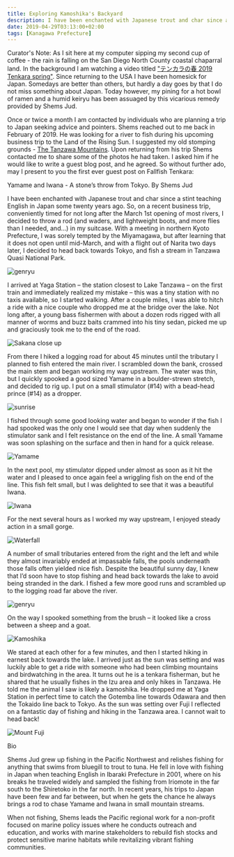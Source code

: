 ```yaml
---
title: Exploring Kamoshika's Backyard
description: I have been enchanted with Japanese trout and char since a stint teaching English in Japan some twenty years ago.
date: 2019-04-29T03:13:00+02:00
tags: [Kanagawa Prefecture]
---
```

<div class=“text-lg m-2”>

<p class="mb-2 mt-2 italic">Curator's Note: As I sit here at my computer sipping my second cup of coffee - the rain is falling on the San Diego North County coastal chaparral land. In the background I am watching a video titled <a rel="noreferrer noopener" aria-label="&quot;テンカラの春 2019 Tenkara spring&quot; (opens in a new tab)" href="https://youtu.be/EVbP2g7xdR0" target="_blank" class="text-red-500 hover:bg-red-500 hover:text-white">"テンカラの春 2019 Tenkara spring"</a>. Since returning to the USA I have been homesick for Japan. Somedays are better than others, but hardly a day goes by that I do not miss something about Japan. Today however, my pining for a hot bowl of ramen and a humid keiryu has been assuaged by this vicarious remedy provided by Shems Jud.</p>

<p class="mb-2 mt-2 italic">Once or twice a month I am contacted by individuals who are planning a trip to Japan seeking advice and pointers. Shems reached out to me back in February of  2019. He was looking for a river to fish during his upcoming business trip to the Land of the Rising Sun. I suggested my old stomping grounds - <a rel="noreferrer noopener" aria-label="The Tanzawa Mountains (opens in a new tab)" href="https://www.fallfishtenkara.com/tanzawa-mountains/" target="_blank" class="text-red-500 hover:bg-red-500 hover:text-white">The Tanzawa Mountains</a>. Upon returning from his trip Shems contacted me to share some of the photos he had taken. I asked him if he would like to write a guest blog post, and he agreed. So without further ado, may I present to you the first ever guest post on Fallfish Tenkara:</p>

<p class="mb-2 mt-2 font-bold">Yamame and Iwana - A stone’s throw from Tokyo. <span class="italics">By Shems Jud</span></p>

<p class="mb-2 mt-2">I have been enchanted with Japanese trout and char since a stint teaching English in Japan some twenty years ago. So, on a recent business trip, conveniently timed for not long after the March 1st opening of most rivers, I decided to throw a rod (and waders, and lightweight boots, and more flies than I needed, and…) in my suitcase. With a meeting in northern Kyoto Prefecture, I was sorely tempted by the Miyamagawa, but after learning that it does not open until mid-March, and with a flight out of Narita two days later, I decided to head back towards Tokyo, and fish a stream in Tanzawa Quasi National Park. </p>

<img class="w-8/12 rounded-lg shadow-lg mx-auto" src="https://fallfish-tenkara-images.s3-us-west-1.amazonaws.com/FfT+-+Shems+Jud+/tanzawa+mountains-japan-tenkara-fishing-business+trip-exploring-guest+blog+post-genryu.JPG" alt="genryu" />

<p class="mb-2 mt-2">I arrived at Yaga Station – the station closest to Lake Tanzawa – on the first train and immediately realized my mistake – this was a tiny station with no taxis available, so I started walking. After a couple miles, I was able to hitch a ride with a nice couple who dropped me at the bridge over the lake. Not long after, a young bass fishermen with about a dozen rods rigged with all manner of worms and buzz baits crammed into his tiny sedan, picked me up and graciously took me to the end of the road.</p>

<img class="w-8/12 rounded-lg shadow-lg mx-auto" src="https://fallfish-tenkara-images.s3-us-west-1.amazonaws.com/FfT+-+Shems+Jud+/tanzawa+mountains-japan-tenkara-fishing-business+trip-exploring-guest+blog+post-fish+up+close.JPG" alt="Sakana close up" />

<p class="mb-2 mt-2">From there I hiked a logging road for about 45 minutes until the tributary I planned to fish entered the main river. I scrambled down the bank, crossed the main stem and began working my way upstream. The water was thin, but I quickly spooked a good sized Yamame in a boulder-strewn stretch, and decided to rig up. I put on a small stimulator (#14) with a bead-head prince (#14) as a dropper. </p>

<img class="w-8/12 rounded-lg shadow-lg mx-auto" src="https://fallfish-tenkara-images.s3-us-west-1.amazonaws.com/FfT+-+Shems+Jud+/tanzawa+mountains-japan-tenkara-fishing-business+trip-exploring-guest+blog+post-sunlight.JPG" alt="sunrise" />

<p class="mb-2 mt-2">I fished through some good looking water and began to wonder if the fish I had spooked was the only one I would see that day when suddenly the stimulator sank and I felt resistance on the end of the line. A small Yamame was soon splashing on the surface and then in hand for a quick release.&nbsp; &nbsp;&nbsp;&nbsp;</p>

<img class="w-8/12 rounded-lg shadow-lg mx-auto" src="https://fallfish-tenkara-images.s3-us-west-1.amazonaws.com/FfT+-+Shems+Jud+/tanzawa+mountains-japan-tenkara-fishing-business+trip-exploring-guest+blog+post-yamame+2.JPG" alt="Yamame" />

<p class="mb-2 mt-2"> In the next pool, my stimulator dipped under almost as soon as it hit the water and I pleased to once again feel a wriggling fish on the end of the line. This fish felt small, but I was delighted to see that it was a beautiful Iwana. </p>

<img class="w-8/12 rounded-lg shadow-lg mx-auto" src="https://fallfish-tenkara-images.s3-us-west-1.amazonaws.com/FfT+-+Shems+Jud+/tanzawa+mountains-japan-tenkara-fishing-business+trip-exploring-guest+blog+post-iwana.JPG" alt="Iwana" />

<p class="mb-2 mt-2"> For the next several hours as I worked my way upstream, I enjoyed steady action in a small gorge.  </p>

<img class="w-8/12 rounded-lg shadow-lg mx-auto" src="https://fallfish-tenkara-images.s3-us-west-1.amazonaws.com/FfT+-+Shems+Jud+/tanzawa+mountains-japan-tenkara-fishing-business+trip-exploring-guest+blog+post-waterfall.JPG" alt="Waterfall" />

<p class="mb-2 mt-2">A number of small tributaries entered from the right and the left and while they almost invariably ended at impassable falls, the pools underneath those falls often yielded nice fish. Despite the beautiful sunny day, I knew that I’d soon have to stop fishing and head back towards the lake to avoid being stranded in the dark. I fished a few more good runs and scrambled up to the logging road far above the river. </p>

<img class="w-8/12 rounded-lg shadow-lg mx-auto" src="https://fallfish-tenkara-images.s3-us-west-1.amazonaws.com/FfT+-+Shems+Jud+/tanzawa+mountains-japan-tenkara-fishing-business+trip-exploring-guest+blog+post.JPG" alt="genryu" />

<p class="mb-2 mt-2">On the way I spooked something from the brush – it looked like a cross between a sheep and a goat. </p>

<img class="w-8/12 rounded-lg shadow-lg mx-auto" src="https://fallfish-tenkara-images.s3-us-west-1.amazonaws.com/FfT+-+Shems+Jud+/tanzawa+mountains-japan-tenkara-fishing-business+trip-exploring-guest+blog+post-kamoshika.JPG" alt="Kamoshika" />

<p class="mb-2 mt-2">We stared at each other for a few minutes, and then I started hiking in earnest back towards the lake. I arrived just as the sun was setting and was luckily able to get a ride with someone who had been climbing mountains and birdwatching in the area. It turns out he is a tenkara fisherman, but he shared that he usually fishes in the Izu area and only hikes in Tanzawa. He told me the animal I saw is likely a <span class="italic">kamoshika</span>. He dropped me at Yaga Station in perfect time to catch the Gotemba line towards Odawara and then the Tokaido line back to Tokyo. As the sun was setting over Fuji I reflected on a fantastic day of fishing and hiking in the Tanzawa area. I cannot wait to head back!  </p>

<img class="w-8/12 rounded-lg shadow-lg mx-auto" src="https://fallfish-tenkara-images.s3-us-west-1.amazonaws.com/FfT+-+Shems+Jud+/tanzawa+mountains-japan-tenkara-fishing-business+trip-exploring-guest+blog+post-fuji.jpg" alt="Mount Fuji" />

<p class="mb-2 mt-2 font-bold">Bio</p>
<p class="mb-2 mt-2 italic">Shems Jud grew up fishing in the Pacific Northwest and relishes fishing for anything that swims from bluegill to trout to tuna. He fell in love with fishing in Japan when teaching English in Ibaraki Prefecture in 2001, where on his breaks he traveled widely and sampled the fishing from Iriomote in the far south to the Shiretoko in the far north. In recent years, his trips to Japan have been few and far between, but when he gets the chance he always brings a rod to chase Yamame and Iwana in small mountain streams.</p>

<p class="mt-2 italic">When not fishing, Shems&nbsp;leads the Pacific regional work for a non-profit focused on marine policy issues where he conducts outreach and education, and works with marine stakeholders to rebuild fish stocks and protect sensitive marine habitats while revitalizing vibrant fishing communities.</p>
</div>
